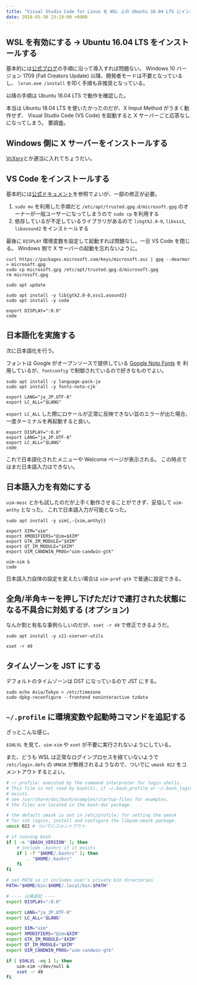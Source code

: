 ```yaml
---
title: "Visual Studio Code for Linux を WSL 上の Ubuntu 16.04 LTS にインストールする"
date: 2018-05-30 23:19:00 +0900
---
```

## WSL を有効にする → Ubuntu 16.04 LTS をインストールする

基本的には[公式ブログ][whatsnew-wsl-fcu]の手順に沿って導入すれば問題ない。
Windows 10 バージョン 1709 (Fall Creators Update) 以降、開発者モードは不要となっているし、
`lxrun.exe /install` を叩く手順も非推奨となっている。

以降の手順は Ubuntu 16.04 LTS で動作を確認した。

本当は Ubuntu 18.04 LTS を使いたかったのだが、X Imput Method がうまく動作せず、
Visual Studio Code (VS Code) を起動すると X サーバーごと応答なしになってしまう。
要調査。

## Windows 側に X サーバーをインストールする

[VcXsrv][vcxsrv]とか適当に入れてちょうだい。

## VS Code をインストールする

基本的には[公式ドキュメント][installing-vscode]を参照でよいが、一部の修正が必要。

1. `sudo mv` を利用した手順だと `/etc/apt/trusted.gpg.d/microsoft.gpg` のオーナーが一般ユーザーになってしまうので `sudo cp` を利用する
2. 依存しているが不足しているライブラリがあるので `libgtk2.0-0`, `libxss1`, `libasound2` をインストールする

最後に `DISPLAY` 環境変数を設定して起動すれば問題なし。一旦 VS Code を閉じる。
Windows 側で X サーバーの起動を忘れないように。

```shell
curl https://packages.microsoft.com/keys/microsoft.asc | gpg --dearmor > microsoft.gpg
sudo cp microsoft.gpg /etc/apt/trusted.gpg.d/microsoft.gpg
rm microsoft.gpg

sudo apt update

sudo apt install -y lib{gtk2.0-0,xss1,asound2}
sudo apt install -y code

export DISPLAY=":0.0"
code
```

## 日本語化を実施する

次に日本語化を行う。

フォントは Google がオープンソースで提供している [Google Noto Fonts][noto] を
利用しているが、`fontconfig` で制御されているので好きなものでよい。

```shell
sudo apt install -y language-pack-ja
sudo apt install -y fonts-noto-cjk

export LANG="ja_JP.UTF-8"
export LC_ALL="$LANG"
```

`export LC_ALL` した際にロケールが正常に反映できない旨のエラーが出た場合、
一度ターミナルを再起動すると良い。

```shell
export DISPLAY=":0.0"
export LANG="ja_JP.UTF-8"
export LC_ALL="$LANG"
code
```

これで日本語化されたメニューや Welcome ページが表示される。
この時点ではまだ日本語入力はできない。

## 日本語入力を有効にする

`uim-mozc` とかも試したのだが上手く動作させることができず、妥協して `uim-anthy` となった。
これで日本語入力が可能となった。

```shell
sudo apt install -y uim{,-{xim,anthy}}

export XIM="uim"
export XMODIFIERS="@im=$XIM"
export GTK_IM_MODULE="$XIM"
export QT_IM_MODULE="$XIM"
export UIM_CANDWIN_PROG="uim-candwin-gtk"

uim-xim &
code
```

日本語入力自体の設定を変えたい場合は `uim-pref-gtk` で普通に設定できる。

## 全角/半角キーを押し下げただけで連打された状態になる不具合に対処する (オプション)

なんか割と有名な事例らしいのだが、`xset -r 49` で修正できるようだ。

```shell
sudo apt install -y x11-xserver-utils

xset -r 49
```

## タイムゾーンを JST にする

デフォルトのタイムゾーンは DST になっているので JST にする。

```shell
sudo echo Asia/Tokyo > /etc/timezone
sudo dpkg-reconfigure --frontend noninteractive tzdata
```

## `~/.profile` に環境変数や起動時コマンドを追記する

ざっとこんな感じ。

`$SHLVL` を見て、`uim-xim` や `xset` が不要に実行されないようにしている。

また、どうも WSL は正常なログインプロセスを経ていないようで `/etc/login.defs` の
`UMASK` が無視されるようなので、ついでに `umask 022` をコメントアウトするとよい。

```bash
# ~/.profile: executed by the command interpreter for login shells.
# This file is not read by bash(1), if ~/.bash_profile or ~/.bash_login
# exists.
# see /usr/share/doc/bash/examples/startup-files for examples.
# the files are located in the bash-doc package.

# the default umask is set in /etc/profile; for setting the umask
# for ssh logins, install and configure the libpam-umask package.
umask 022 # ついでにコメントアウト

# if running bash
if [ -n "$BASH_VERSION" ]; then
    # include .bashrc if it exists
    if [ -f "$HOME/.bashrc" ]; then
        . "$HOME/.bashrc"
    fi
fi

# set PATH so it includes user's private bin directories
PATH="$HOME/bin:$HOME/.local/bin:$PATH"

# ---- 以降追記 ----
export DISPLAY=":0.0"

export LANG="ja_JP.UTF-8"
export LC_ALL="$LANG"

export XIM="uim"
export XMODIFIERS="@im=$XIM"
export GTK_IM_MODULE="$XIM"
export QT_IM_MODULE="$XIM"
export UIM_CANDWIN_PROG="uim-candwin-gtk"

if [ $SHLVL -eq 1 ]; then
    uim-xim >/dev/null &
    xset -r 49
fi
```

[whatsnew-wsl-fcu]: https://blogs.msdn.microsoft.com/commandline/2017/10/11/whats-new-in-wsl-in-windows-10-fall-creators-update/
[vcxsrv]: https://sourceforge.net/projects/vcxsrv/
[installing-vscode]: https://code.visualstudio.com/docs/setup/linux
[noto]: https://www.google.com/get/noto/
